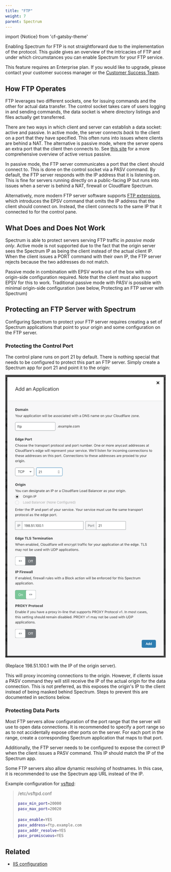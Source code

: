 ```yaml
---
title: "FTP"
weight: 7
parent: Spectrum
---
```


import {Notice} from 'cf-gatsby-theme'

Enabling Spectrum for FTP is not straightforward due to the implementation of the protocol. This guide gives an overview of the intricacies of FTP and under which circumstances you can enable Spectrum for your FTP service.

<Notice>

This feature requires an Enterprise plan.  If you would like to upgrade, please contact your customer success manager or the <a href="mailto:success@cloudflare.com">Customer Success Team</a>.
</Notice>

## How FTP Operates

FTP leverages two different sockets, one for issuing commands and the other for actual data transfer. The control socket takes care of users logging in and sending commands, the data socket is where directory listings and files actually get transferred.

There are two ways in which client and server can establish a data socket: active and passive. In active mode, the server connects _back_ to the client on a port that they have specified. This often runs into issues where clients are behind a NAT. The alternative is passive mode, where the server opens an extra port that the client then connects to. See [this site](http://slacksite.com/other/ftp.html) for a more comprehensive overview of active versus passive.

In passive mode, the FTP server communicates a port that the client should connect to. This is done on the control socket via a PASV command. By default, the FTP server responds with the IP address that it is listening on. This is fine for servers running directly on a public-facing IP but runs into issues when a server is behind a NAT, firewall or Cloudflare Spectrum. 

Alternatively, more modern FTP server software supports [FTP extensions](https://tools.ietf.org/html/rfc2428), which introduces the EPSV command that omits the IP address that the client should connect on. Instead, the client connects to the same IP that it connected to for the control pane. 

## What Does and Does Not Work

Spectrum is able to protect servers serving FTP traffic in *passive mode only*. Active mode is not supported due to the fact that the origin server sees the Spectrum IP as being the client instead of the actual client IP. When the client issues a PORT command with their own IP, the FTP server rejects because the two addresses do not match.

Passive mode in combination with EPSV works out of the box with no origin-side configuration required. Note that the client must also support EPSV for this to work. Traditional passive mode with PASV is possible with minimal origin-side configuration (see below, Protecting an FTP server with Spectrum)

## Protecting an FTP Server with Spectrum

Configuring Spectrum to protect your FTP server requires creating a set of Spectrum applications that point to your origin and some configuration on the FTP server. 

### Protecting the Control Port

The control plane runs on port 21 by default. There is nothing special that needs to be configured to protect this part an FTP server. Simply create a Spectrum app for port 21 and point it to the origin:

![Control plane port](../img/ftp/ftp-control-plane-app.png)

(Replace 198.51.100.1 with the IP of the origin server).

This will proxy incoming connections to the origin. However, if clients issue a PASV command they will still receive the IP of the actual origin for the data connection. This is not preferred, as this exposes the origin's IP to the client instead of being masked behind Spectrum. Steps to prevent this are documented in sections below. 

### Protecting Data Ports

Most FTP servers allow configuration of the port range that the server will use to open data connections. It is recommended to specify a port range so as to not accidentally expose other ports on the server. For each port in the range, create a corresponding Spectrum application that maps to that port.

Additionally, the FTP server needs to be configured to expose the correct IP when the client issues a PASV command. This IP should match the IP of the Spectrum app. 

Some FTP servers also allow dynamic resolving of hostnames. In this case, it is recommended to use the Spectrum app URL instead of the IP. 

Example configuration for [vsftpd](https://security.appspot.com/vsftpd.html):

> /etc/vsftpd.conf
> ``` Bash
> pasv_min_port=20000
> pasv_max_port=20020
> 
> pasv_enable=YES
> pasv_address=ftp.example.com
> pasv_addr_resolve=YES
> pasv_promiscuous=YES
> ```

## Related

-  [IIS configuration](https://docs.microsoft.com/en-us/iis/publish/using-the-ftp-service/configuring-ftp-firewall-settings-in-iis-7#step-1-configure-the-passive-port-range-for-the-ftp-service)

